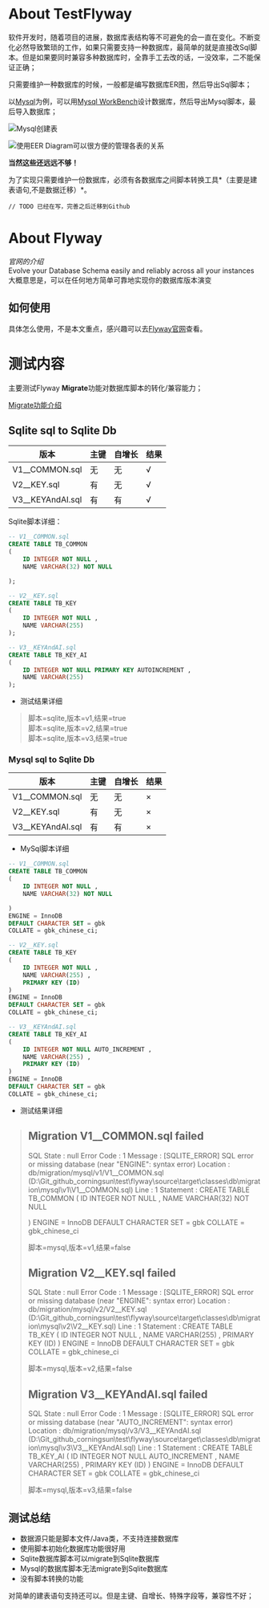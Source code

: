 # About TestFlyway #

软件开发时，随着项目的进展，数据库表结构等不可避免的会一直在变化。不断变化必然导致繁琐的工作，如果只需要支持一种数据库，最简单的就是直接改Sql脚本。但是如果要同时兼容多种数据库时，全靠手工去改的话，一没效率，二不能保证正确；

只需要维护一种数据库的时候，一般都是编写数据库ER图，然后导出Sql脚本；

以[Mysql][Mysql]为例，可以用[Mysql WorkBench][MysqlW]设计数据库，然后导出Mysql脚本，最后导入数据库；

![Mysql创建表](http://i.imgur.com/spXTjCE.jpg)

![使用EER Diagram可以很方便的管理各表的关系](http://i.imgur.com/fIUPTMj.jpg)

**当然这些还远远不够！**

为了实现只需要维护一份数据库，必须有各数据库之间脚本转换工具*（主要是建表语句,不是数据迁移）*。

	// TODO 已经在写，完善之后迁移到Github


# About Flyway

*官网的介绍*  
Evolve your Database Schema easily and reliably across all your instances  
大概意思是，可以在任何地方简单可靠地实现你的数据库版本演变

## 如何使用 ##

具体怎么使用，不是本文重点，感兴趣可以去[Flyway官网][Flyway]查看。

# 测试内容

主要测试Flyway **Migrate**功能对数据库脚本的转化/兼容能力；

[Migrate功能介绍](http://flywaydb.org/documentation/command/migrate.html "Migrate功能介绍")

## Sqlite sql to Sqlite Db ##

|版本            |主键|自增长|结果|
|----------------|----|---|-----|
|V1__COMMON.sql| 无 | 无 |√|
|V2__KEY.sql   | 有 | 无 |√|
|V3__KEYAndAI.sql| 有 | 有 |√|

Sqlite脚本详细：

````sql
-- V1__COMMON.sql
CREATE TABLE TB_COMMON
(	
	ID INTEGER NOT NULL ,
	NAME VARCHAR(32) NOT NULL 

);

-- V2__KEY.sql
CREATE TABLE TB_KEY
(	
	ID INTEGER NOT NULL ,
	NAME VARCHAR(255) 
);

-- V3__KEYAndAI.sql
CREATE TABLE TB_KEY_AI
(	
	ID INTEGER NOT NULL PRIMARY KEY AUTOINCREMENT ,
	NAME VARCHAR(255) 
);

````

* 测试结果详细

> 脚本=sqlite,版本=v1,结果=true  
> 脚本=sqlite,版本=v2,结果=true  
> 脚本=sqlite,版本=v3,结果=true  


### Mysql sql to Sqlite Db ###

|版本|主键|自增长|结果|
|----------------|----|---|-|
|V1__COMMON.sql| 无 | 无 |×|
|V2__KEY.sql   | 有 | 无 |×|
|V3__KEYAndAI.sql| 有 | 有 |×|

* MySql脚本详细

````sql
-- V1__COMMON.sql
CREATE TABLE TB_COMMON
(	
	ID INTEGER NOT NULL ,
	NAME VARCHAR(32) NOT NULL 

)
ENGINE = InnoDB
DEFAULT CHARACTER SET = gbk
COLLATE = gbk_chinese_ci;

-- V2__KEY.sql
CREATE TABLE TB_KEY
(	
	ID INTEGER NOT NULL ,
	NAME VARCHAR(255) ,
    PRIMARY KEY (ID)
)
ENGINE = InnoDB
DEFAULT CHARACTER SET = gbk
COLLATE = gbk_chinese_ci;

-- V3__KEYAndAI.sql
CREATE TABLE TB_KEY_AI
(	
	ID INTEGER NOT NULL AUTO_INCREMENT ,
	NAME VARCHAR(255) ,
    PRIMARY KEY (ID)
)
ENGINE = InnoDB
DEFAULT CHARACTER SET = gbk
COLLATE = gbk_chinese_ci;

````

* 测试结果详细

> Migration V1__COMMON.sql failed
> -------------------------------
> SQL State  : null
> Error Code : 1
> Message    : [SQLITE_ERROR] SQL error or missing database (near "ENGINE": syntax error)
> Location   : db/migration/mysql/v1/V1__COMMON.sql (D:\Git_github_corningsun\test\flyway\source\target\classes\db\migration\mysql\v1\V1__COMMON.sql)
> Line       : 1
> Statement  : CREATE TABLE TB_COMMON
> (	
> 	ID INTEGER NOT NULL ,
> 	NAME VARCHAR(32) NOT NULL 
> 
> )
> ENGINE = InnoDB
> DEFAULT CHARACTER SET = gbk
> COLLATE = gbk_chinese_ci
> 
> 脚本=mysql,版本=v1,结果=false
> 
> Migration V2__KEY.sql failed
> ----------------------------
> SQL State  : null
> Error Code : 1
> Message    : [SQLITE_ERROR] SQL error or missing database (near "ENGINE": syntax error)
> Location   : db/migration/mysql/v2/V2__KEY.sql (D:\Git_github_corningsun\test\flyway\source\target\classes\db\migration\mysql\v2\V2__KEY.sql)
> Line       : 1
> Statement  : CREATE TABLE TB_KEY
> (	
> 	ID INTEGER NOT NULL ,
> 	NAME VARCHAR(255) ,
>     PRIMARY KEY (ID)
> )
> ENGINE = InnoDB
> DEFAULT CHARACTER SET = gbk
> COLLATE = gbk_chinese_ci
> 
> 脚本=mysql,版本=v2,结果=false
> 
> Migration V3__KEYAndAI.sql failed
> ---------------------------------
> SQL State  : null
> Error Code : 1
> Message    : [SQLITE_ERROR] SQL error or missing database (near "AUTO_INCREMENT": syntax error)
> Location   : db/migration/mysql/v3/V3__KEYAndAI.sql (D:\Git_github_corningsun\test\flyway\source\target\classes\db\migration\mysql\v3\V3__KEYAndAI.sql)
> Line       : 1
> Statement  : CREATE TABLE TB_KEY_AI
> (	
> 	ID INTEGER NOT NULL AUTO_INCREMENT ,
> 	NAME VARCHAR(255) ,
>     PRIMARY KEY (ID)
> )
> ENGINE = InnoDB
> DEFAULT CHARACTER SET = gbk
> COLLATE = gbk_chinese_ci
> 
> 脚本=mysql,版本=v3,结果=false


## 测试总结 ##

* 数据源只能是脚本文件/Java类，不支持连接数据库
* 使用脚本初始化数据库功能很好用
* Sqlite数据库脚本可以migrate到Sqlite数据库
* Mysql的数据库脚本无法migrate到Sqlite数据库
* 没有脚本转换的功能

对简单的建表语句支持还可以。但是主键、自增长、特殊字段等，兼容性不好；






[Mysql]: http://www.mysql.com/ "http://www.mysql.com/"
[MysqlW]: http://dev.mysql.com/downloads/workbench/ "http://dev.mysql.com/downloads/workbench/"
[Flyway]: http://flywaydb.org/ "http://flywaydb.org/"
